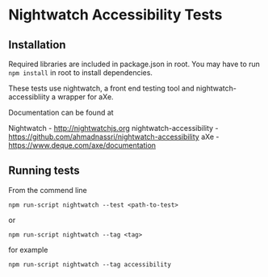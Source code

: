 # Nightwatch Accessibility Tests

## Installation
Required libraries are included in package.json in root. You may have to run `npm install` in root to install dependencies. 

These tests use nightwatch, a front end testing tool and nightwatch-accessibliity a wrapper for aXe. 

Documentation can be found at 

Nightwatch - http://nightwatchjs.org
nightwatch-accessibility - https://github.com/ahmadnassri/nightwatch-accessibility 
aXe - https://www.deque.com/axe/documentation

## Running tests
From the commend line 

`npm run-script nightwatch --test <path-to-test>`
 
or

`npm run-script nightwatch --tag <tag>`

for example

`npm run-script nightwatch --tag accessibility`


